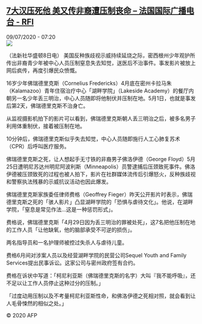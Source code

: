 <!--1594277635000-->
[7大汉压死他 美又传非裔遭压制丧命 – 法国国际广播电台 - RFI](http://www.rfi.fr//cn/contenu/20200709-7%E5%A4%A7%E6%B1%89%E5%8E%8B%E6%AD%BB%E4%BB%96-%E7%BE%8E%E5%8F%88%E4%BC%A0%E9%9D%9E%E8%A3%94%E9%81%AD%E5%8E%8B%E5%88%B6%E4%B8%A7%E5%91%BD)
------

<div>09/07/2020 - 07:20</div><img src="https://s.rfi.fr/media/display/0ff6cc62-c1a9-11ea-bd37-005056bf87d6/w:310/p:16x9/int0007b.200709132004.jpg"><div class="t-content__body u-clearfix"><div class="m-interstitial"></div><p>（法新社华盛顿8日电）    美国反种族歧视示威持续延烧之际，密西根州少年观护所传出非裔青少年被中心人员压制窒息失去知觉，送医后不治事件。事发影片被放上网后疯传，再度引爆民众愤慨。</p><p>    16岁少年佛瑞德里克斯（Cornelius Fredericks）4月底在密州卡拉马朱（Kalamazoo）青年住宿治疗中心「湖畔学院」（Lakeside Academy）的餐厅内朝另一名少年丢三明治，中心人员随即将他制伏并压制在地。5月1日，也就是事发后第2天，佛瑞德里克斯不治身亡。</p><p>    从监视摄影机拍下的影片可以看到，佛瑞德里克斯朝人丢三明治之后，被多名男子利用体重制伏，接着被压制在地。</p><p>    10分钟后，佛瑞德里克斯似乎失去知觉，中心人员随即施行人工心肺复苏术（CPR）后呼叫医疗服务。</p><p>    佛瑞德里克斯之死，让人想起手无寸铁的非裔男子佛洛伊德（George Floyd）5月25日遭明尼苏达州明尼阿波利斯（Minneapolis）员警逮捕后压颈致死事件。佛洛伊德被压颈致死的过程也被人拍下，影片在社群媒体流传后引爆怒火，反种族歧视和警察执法残暴的示威抗议活动也因此爆发。</p><p>    佛瑞德里克斯家族委任律师费格（Geoffrey Fieger）昨天公开影片时表示，佛瑞德里克斯之死的「骇人影片」凸显湖畔学院的「恐惧与虐待文化」。他说，在湖畔学院，「窒息是常见作法...这是一种惩罚形式」。</p><p>    费格说，佛瑞德里克斯「4月29日因为丢三明治的罪被处死」，这7名把他压制在地的工作人员「让他缺氧，他的脑部承受不可逆的损伤」。</p><p>    两名指导员和一名护理师被控过失杀人与虐待儿童。</p><p>    费格6月间对涉案人员以及经营湖畔学院的民营公司Sequel Youth and Family Services提出民事诉讼。这家公司与密州政府签有合约。</p><p>    费格在诉状中写道：「柯尼利亚斯（佛瑞德里克斯的名字）大叫『我不能呼吸』，还不足以让工作人员停止这种过分的压制。」</p><p>    「过度动用压制以及不考量柯尼利亚斯性命，和佛洛伊德之死相对照，就会看到让人毛骨悚然的相似之处。」</p><p class="t-copyright">© 2020 AFP</p>        </div>
